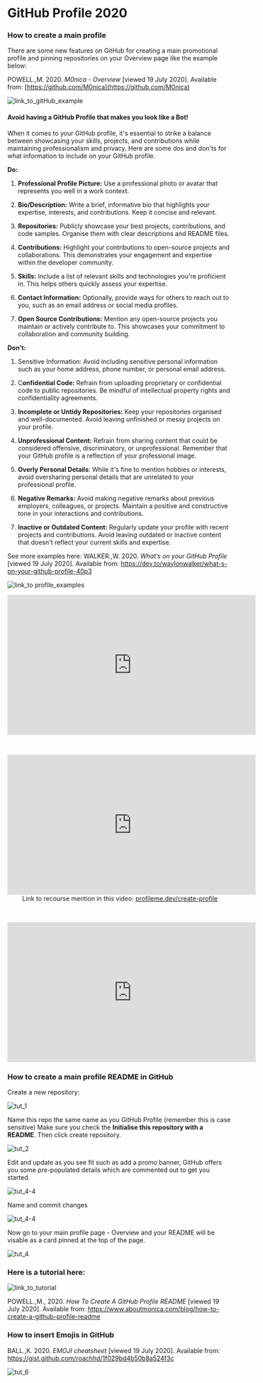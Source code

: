 # GitHub Profile 2020
### How to create a main profile

There are some new features on GitHub for creating a main promotional profile and pinning repositories on your Overview page like the example below:

POWELL.,M. 2020. *M0nica - Overview* [viewed 19 July 2020]. Available from: [https://github.com/M0nica](https://github.com/M0nica)

![link_to_gitHub_example](github_profile_img/link_to_gitHub_example.png)

#### Avoid having a GitHub Profile that makes you look like a Bot!

When it comes to your GitHub profile, it's essential to strike a balance between showcasing your skills, projects, and contributions while maintaining professionalism and privacy. Here are some dos and don'ts for what information to include on your GitHub profile.

**Do:**
1. **Professional Profile Picture:** Use a professional photo or avatar that represents you well in a work context.

1. **Bio/Description:** Write a brief, informative bio that highlights your expertise, interests, and contributions. Keep it concise and relevant.

3. **Repositories:** Publicly showcase your best projects, contributions, and code samples. Organise them with clear descriptions and README files.

4. **Contributions:** Highlight your contributions to open-source projects and collaborations. This demonstrates your engagement and expertise within the developer community.

5. **Skills:** Include a list of relevant skills and technologies you're proficient in. This helps others quickly assess your expertise.

6. **Contact Information:** Optionally, provide ways for others to reach out to you, such as an email address or social media profiles.

7. **Open Source Contributions:** Mention any open-source projects you maintain or actively contribute to. This showcases your commitment to collaboration and community building.


**Don't:**
1. Sensitive Information: Avoid including sensitive personal information such as your home address, phone number, or personal email address.

1. C**onfidential Code:** Refrain from uploading proprietary or confidential code to public repositories. Be mindful of intellectual property rights and confidentiality agreements.

1. **Incomplete or Untidy Repositories:** Keep your repositories organised and well-documented. Avoid leaving unfinished or messy projects on your profile.

1. **Unprofessional Content:** Refrain from sharing content that could be considered offensive, discriminatory, or unprofessional. Remember that your GitHub profile is a reflection of your professional image.

1. **Overly Personal Details**: While it's fine to mention hobbies or interests, avoid oversharing personal details that are unrelated to your professional profile.

1. **Negative Remarks:** Avoid making negative remarks about previous employers, colleagues, or projects. Maintain a positive and constructive tone in your interactions and contributions.

1. **Inactive or Outdated Content:** Regularly update your profile with recent projects and contributions. Avoid leaving outdated or inactive content that doesn't reflect your current skills and expertise.


See more examples here: WALKER.,W. 2020. *What’s on your GitHub Profile* [viewed 19 July 2020]. Available from: https://dev.to/waylonwalker/what-s-on-your-github-profile-40p3

![link_to profile_examples](github_profile_img/link_examples.png)

<iframe width="560" height="315" src="https://www.youtube.com/embed/-otyb0ngsa4?si=NNUL99XaeIm2zib0" title="YouTube video player" frameborder="0" allow="accelerometer; autoplay; clipboard-write; encrypted-media; gyroscope; picture-in-picture; web-share" allowfullscreen="" style="font-size: 1rem;"></iframe></p>
<p style="text-align: center;"><br></p>
<p style="text-align: center;"><iframe width="560" height="315" src="https://www.youtube.com/embed/vNoPWpF3zJk?si=-epA2T9B2twvTRZq" title="YouTube video player" frameborder="0" allow="accelerometer; autoplay; clipboard-write; encrypted-media; gyroscope; picture-in-picture; web-share" allowfullscreen="" style="font-size: 1rem;"></iframe><br>&nbsp;Link to recourse mention in this video:&nbsp;<a href="https://www.profileme.dev/create-profile">profileme.dev/create-profile</a><br></p>
<p style="text-align: center;"><br></p>

<p style="text-align: center;"><iframe width="560" height="315" src="https://www.youtube.com/embed/ktN5tDfQ_g8?si=ArLr8_EjJN2TH-Zb" title="YouTube video player" frameborder="0" allow="accelerometer; autoplay; clipboard-write; encrypted-media; gyroscope; picture-in-picture; web-share" allowfullscreen="" style="font-size: 1rem;"></iframe>


### How to create a main profile README in GitHub

Create a new repository:

![tut_1](github_profile_img/tut_1.png)


Name this repo the same name as you GitHub Profile (remember this is case sensitive) Make sure you check the **Initialise this repository with a README**. Then click create repository.


![tut_2](github_profile_img/tut_3.png)


Edit and update as you see fit such as add a promo banner,  GitHub offers you some pre-populated details which are commented out to get you started.


![tut_4-4](github_profile_img/tut_4-4.png)


Name and commit changes


![tut_4-4](github_profile_img/tut_4-4.png)


Now go to your main profile page - Overview and your README will be visable as a card pinned at the top of the page.


![tut_4](github_profile_img/tut_5.png)


### Here is a tutorial here:


![link_to_tutorial](github_profile_img/link_to_tutorial.png)


POWELL.,M., 2020. *How To Create A GitHub Profile README* [viewed 19 July 2020]. Available from: https://www.aboutmonica.com/blog/how-to-create-a-github-profile-readme


### How to insert Emojis in GitHub


BALL.,K. 2020. *EMOJI cheatsheet* [viewed 19 July 2020]. Available from: https://gist.github.com/roachhd/1f029bd4b50b8a524f3c

![tut_6](github_profile_img/tut_6.png)
